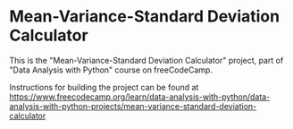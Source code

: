 # Mean-Variance-Standard Deviation Calculator

This is the "Mean-Variance-Standard Deviation Calculator" project, part of "Data Analysis with Python" course on freeCodeCamp.

Instructions for building the project can be found at https://www.freecodecamp.org/learn/data-analysis-with-python/data-analysis-with-python-projects/mean-variance-standard-deviation-calculator
